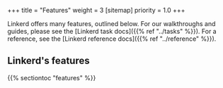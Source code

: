 +++
title = "Features"
weight = 3
[sitemap]
  priority = 1.0
+++

Linkerd offers many features, outlined below. For our walkthroughs and guides,
please see the [Linkerd task docs]({{% ref "../tasks" %}}). For a reference,
see the [Linkerd reference docs]({{% ref "../reference" %}}).

## Linkerd's features

{{% sectiontoc "features" %}}
